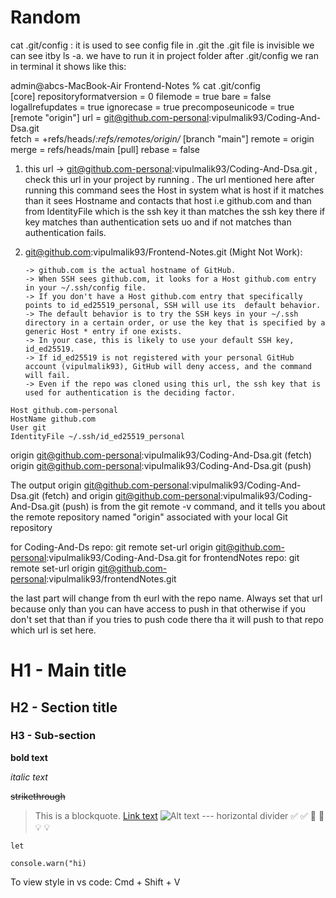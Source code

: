 <!-- README file created -->
<!-- It will contains frontend entire notes  of javascript, react, html, css-->













<!-- ############################################################################################################ -->
# Random 
<!-- Random stuff / Practice Stuff -->


<!-- commands -->
 cat .git/config  : it is used to see config file in .git 
 the .git file is invisible we can see  itby ls -a.
 we have to run it in project folder 
 after .git/config we ran in terminal it shows like this:

 admin@abcs-MacBook-Air Frontend-Notes % cat .git/config                                                                
[core]
        repositoryformatversion = 0
        filemode = true
        bare = false
        logallrefupdates = true
        ignorecase = true
        precomposeunicode = true
[remote "origin"]
        url = git@github.com-personal:vipulmalik93/Coding-And-Dsa.git     
        fetch = +refs/heads/*:refs/remotes/origin/*
[branch "main"]
        remote = origin
        merge = refs/heads/main
[pull]
        rebase = false

<!-- Explanation of above one -->
  1.   this url  -> git@github.com-personal:vipulmalik93/Coding-And-Dsa.git , check this url in your project by running   <!-- cat .git/config -->. The url mentioned here after running this command sees the Host in system  <!-- config file -->  what is host if it matches than it sees Hostname and contacts that host i.e github.com and than from IdentityFile which is the ssh key it than matches the ssh key there if key matches than authentication sets uo and if not matches than authentication fails.

  2. git@github.com:vipulmalik93/Frontend-Notes.git (Might Not Work):

         -> github.com is the actual hostname of GitHub.
         -> When SSH sees github.com, it looks for a Host github.com entry in your ~/.ssh/config file.
         -> If you don't have a Host github.com entry that specifically points to id_ed25519_personal, SSH will use its  default behavior.
         -> The default behavior is to try the SSH keys in your ~/.ssh directory in a certain order, or use the key that is specified by a generic Host * entry if one exists.
         -> In your case, this is likely to use your default SSH key, id_ed25519.
         -> If id_ed25519 is not registered with your personal GitHub account (vipulmalik93), GitHub will deny access, and the command will fail.
         -> Even if the repo was cloned using this url, the ssh key that is used for authentication is the deciding factor.


<!-- We can open system config by this command nano ~/.ssh/config -->
 <!-- and this will come in that file -->

    Host github.com-personal
    HostName github.com
    User git
    IdentityFile ~/.ssh/id_ed25519_personal

<!-- we can set url of any repo like this:
git remote set-url origin git@github.com-personal:vipulmalik93/Coding-And-Dsa.git
 -->


 <!-- command: git remote -v  
  shows this at terminal when run at project folder
 -->
origin  git@github.com-personal:vipulmalik93/Coding-And-Dsa.git (fetch)
origin  git@github.com-personal:vipulmalik93/Coding-And-Dsa.git (push)

The output origin git@github.com-personal:vipulmalik93/Coding-And-Dsa.git (fetch) and origin git@github.com-personal:vipulmalik93/Coding-And-Dsa.git (push) is from the git remote -v command, and it tells you about the remote repository named "origin" associated with your local Git repository


<!-- always do in new repo after cloning is to set the url like this:
    git remote set-url origin git@github.com-personal:vipulmalik93/Coding-And-Dsa.git
 -->

 for Coding-And-Ds repo:   git remote set-url origin git@github.com-personal:vipulmalik93/Coding-And-Dsa.git
 for frontendNotes repo:  git remote set-url origin git@github.com-personal:vipulmalik93/frontendNotes.git

 the last part will change from th eurl with the repo name. Always set that url because only than you can have access to push in that otherwise if you don't set that than if you tries to push code there tha it will push to that repo which url is set here.


 <!-- Inside .md file styling -->
 # H1 - Main title
## H2 - Section title
### H3 - Sub-section

**bold text**

*italic text*

~~strikethrough~~

> This is a blockquote.
[Link text](https://example.com)
![Alt text](https://example.com/image.png)
---   horizontal divider
✅ :white_check_mark:
🚀 :rocket:
💡 :bulb:


`let`

```console.warn("hi)```


To view style in vs code: Cmd + Shift + V



